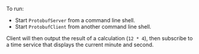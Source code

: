 To run:

* Start `ProtobufServer` from a command line shell.
* Start `ProtobufClient` from another command line shell.

Client will then output the result of a calculation (`12 * 4`), then subscribe to a time service that displays the current minute and second.